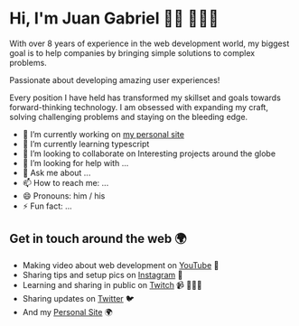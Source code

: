 # Hi, I'm Juan Gabriel 👋🏽 👨🏽‍💻

With over 8 years of experience in the web development world, my biggest goal is to help companies by bringing 
simple solutions to complex problems.

Passionate about developing amazing user experiences!

Every position I have held has transformed my skillset and goals towards forward-thinking technology.
I am obsessed with expanding my craft, solving challenging problems and staying on the bleeding edge.


- 🔭 I’m currently working on [my personal site](https://github.com/juangabrielr4/juangabriel)
- 🌱 I’m currently learning typescript
- 👯 I’m looking to collaborate on Interesting projects around the globe
- 🤔 I’m looking for help with ...
- 💬 Ask me about ...
- 📫 How to reach me: ...
- 😄 Pronouns: him / his
- ⚡ Fun fact: ...

## Get in touch around the web 🌍
- Making video about web development on [YouTube](https://www.youtube.com/channel/UCi0J3yA3m5CuyR8E-0SE23w) 📼
- Sharing tips and setup pics on [Instagram](https://instagram.com/juangabrielrc) 📸
-  Learning and sharing in public on [Twitch](https://twitch.tv/juangabrielr4) 📹 👨🏽‍💻
- Sharing updates on [Twitter](https://twitter.com/juangabrielr4) 🐦
- And my [Personal Site](https://juangabriel.dev) 🌍
